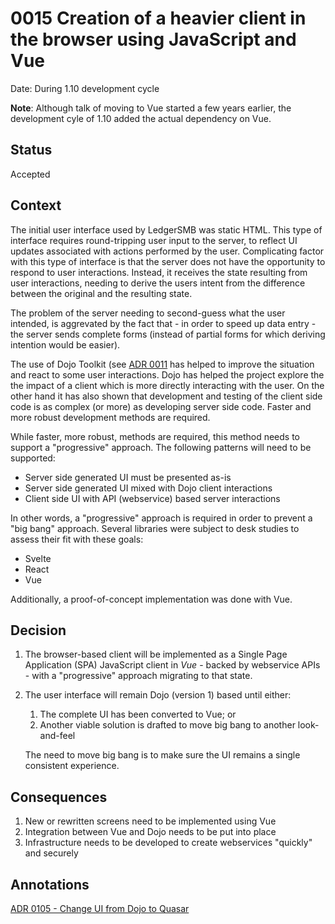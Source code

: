 # 0015 Creation of a heavier client in the browser using JavaScript and Vue

Date: During 1.10 development cycle

**Note**: Although talk of moving to Vue started a few years earlier, the development
cyle of 1.10 added the actual dependency on Vue.

## Status

Accepted

## Context

The initial user interface used by LedgerSMB was static HTML. This type of
interface requires round-tripping user input to the server, to reflect UI
updates associated with actions performed by the user. Complicating factor
with this type of interface is that the server does not have the opportunity
to respond to user interactions. Instead, it receives the state resulting from
user interactions, needing to derive the users intent from the difference
between the original and the resulting state.

The problem of the server needing to second-guess what the user intended,
is aggrevated by the fact that - in order to speed up data entry - the server
sends complete forms (instead of partial forms for which deriving intention
would be easier).

The use of Dojo Toolkit (see [ADR 0011](./0011-use-Dojo-Toolkit-for-active-UI.md)
has helped to improve the situation and react to some user interactions. Dojo
has helped the project explore the the impact of a client which is more directly
interacting with the user. On the other hand it has also shown that development
and testing of the client side code is as complex (or more) as developing server
side code. Faster and more robust development methods are required.

While faster, more robust, methods are required, this method needs to support
a "progressive" approach. The following patterns will need to be supported:

 - Server side generated UI must be presented as-is
 - Server side generated UI mixed with Dojo client interactions
 - Client side UI with API (webservice) based server interactions

In other words, a "progressive" approach is required in order to prevent a
"big bang" approach. Several libraries were subject to desk studies to assess
their fit with these goals:

 - Svelte
 - React
 - Vue

Additionally, a proof-of-concept implementation was done with Vue.

## Decision

1. The browser-based client will be implemented as a Single Page Application
   (SPA) JavaScript client in *Vue* - backed by webservice APIs - with a
   "progressive" approach migrating to that state.
2. The user interface will remain Dojo (version 1) based until either:
   1. The complete UI has been converted to Vue; or
   2. Another viable solution is drafted to move big bang to another look-and-feel

   The need to move big bang is to make sure the UI remains a single consistent
   experience.

## Consequences

1. New or rewritten screens need to be implemented using Vue
2. Integration between Vue and Dojo needs to be put into place
3. Infrastructure needs to be developed to create webservices "quickly" and securely

## Annotations

[ADR 0105 - Change UI from Dojo to Quasar](./0105-change-ui-from-dojo-to-quasar.md)

